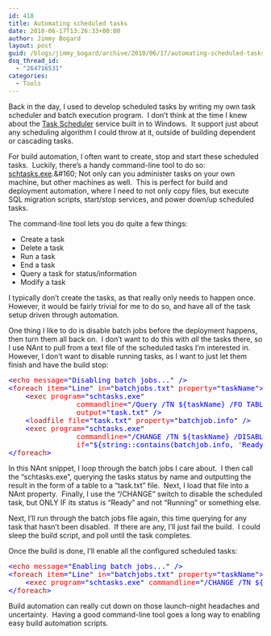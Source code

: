 ```yaml
---
id: 418
title: Automating scheduled tasks
date: 2010-06-17T13:26:33+00:00
author: Jimmy Bogard
layout: post
guid: /blogs/jimmy_bogard/archive/2010/06/17/automating-scheduled-tasks.aspx
dsq_thread_id:
  - "264716531"
categories:
  - Tools
---
```

Back in the day, I used to develop scheduled tasks by writing my own task scheduler and batch execution program.&#160; I don’t think at the time I knew about the [Task Scheduler](http://msdn.microsoft.com/en-us/library/aa383614(VS.85).aspx) service built in to Windows.&#160; It support just about any scheduling algorithm I could throw at it, outside of building dependent or cascading tasks.

For build automation, I often want to create, stop and start these scheduled tasks.&#160; Luckily, there’s a handy command-line tool to do so: [schtasks.exe](http://msdn.microsoft.com/en-us/library/bb736357(VS.85).aspx).&#160; Not only can you administer tasks on your own machine, but other machines as well.&#160; This is perfect for build and deployment automation, where I need to not only copy files, but execute SQL migration scripts, start/stop services, and power down/up scheduled tasks.

The command-line tool lets you do quite a few things:

  * Create a task
  * Delete a task
  * Run a task
  * End a task
  * Query a task for status/information
  * Modify a task

I typically don’t create the tasks, as that really only needs to happen once.&#160; However, it would be fairly trivial for me to do so, and have all of the task setup driven through automation.

One thing I like to do is disable batch jobs before the deployment happens, then turn them all back on.&#160; I don’t want to do this with _all_ the tasks there, so I use NAnt to pull from a text file of the scheduled tasks I’m interested in.&#160; However, I don’t want to disable running tasks, as I want to just let them finish and have the build stop:

<pre><span style="color: blue">&lt;</span><span style="color: #a31515">echo </span><span style="color: red">message</span><span style="color: blue">=</span>"<span style="color: blue">Disabling batch jobs...</span>" <span style="color: blue">/&gt;
&lt;</span><span style="color: #a31515">foreach </span><span style="color: red">item</span><span style="color: blue">=</span>"<span style="color: blue">Line</span>" <span style="color: red">in</span><span style="color: blue">=</span>"<span style="color: blue">batchjobs.txt</span>" <span style="color: red">property</span><span style="color: blue">=</span>"<span style="color: blue">taskName</span>"<span style="color: blue">&gt;
    &lt;</span><span style="color: #a31515">exec </span><span style="color: red">program</span><span style="color: blue">=</span>"<span style="color: blue">schtasks.exe</span>" 
                <span style="color: red">commandline</span><span style="color: blue">=</span>"<span style="color: blue">/Query /TN ${taskName} /FO TABLE /NH</span>" 
                <span style="color: red">output</span><span style="color: blue">=</span>"<span style="color: blue">task.txt</span>" <span style="color: blue">/&gt;
    &lt;</span><span style="color: #a31515">loadfile </span><span style="color: red">file</span><span style="color: blue">=</span>"<span style="color: blue">task.txt</span>" <span style="color: red">property</span><span style="color: blue">=</span>"<span style="color: blue">batchjob.info</span>" <span style="color: blue">/&gt;
    &lt;</span><span style="color: #a31515">exec </span><span style="color: red">program</span><span style="color: blue">=</span>"<span style="color: blue">schtasks.exe</span>" 
                <span style="color: red">commandline</span><span style="color: blue">=</span>"<span style="color: blue">/CHANGE /TN ${taskName} /DISABLE</span>" 
                <span style="color: red">if</span><span style="color: blue">=</span>"<span style="color: blue">${string::contains(batchjob.info, 'Ready')}</span>"<span style="color: blue">/&gt;
&lt;/</span><span style="color: #a31515">foreach</span><span style="color: blue">&gt;</span></pre>

[](http://11011.net/software/vspaste)In this NAnt snippet, I loop through the batch jobs I care about.&#160; I then call the “schtasks.exe”, querying the tasks status by name and outputting the result in the form of a table to a “task.txt” file.&#160; Next, I load that file into a NAnt property.&#160; Finally, I use the “/CHANGE” switch to disable the scheduled task, but ONLY IF its status is “Ready” and not “Running” or something else.

Next, I’ll run through the batch jobs file again, this time querying for any task that hasn’t been disabled.&#160; If there are any, I’ll just fail the build.&#160; I could sleep the build script, and poll until the task completes.

Once the build is done, I’ll enable all the configured scheduled tasks:

<pre><span style="color: blue">&lt;</span><span style="color: #a31515">echo </span><span style="color: red">message</span><span style="color: blue">=</span>"<span style="color: blue">Enabling batch jobs...</span>" <span style="color: blue">/&gt;
&lt;</span><span style="color: #a31515">foreach </span><span style="color: red">item</span><span style="color: blue">=</span>"<span style="color: blue">Line</span>" <span style="color: red">in</span><span style="color: blue">=</span>"<span style="color: blue">batchjobs.txt</span>" <span style="color: red">property</span><span style="color: blue">=</span>"<span style="color: blue">taskName</span>"<span style="color: blue">&gt;
    &lt;</span><span style="color: #a31515">exec </span><span style="color: red">program</span><span style="color: blue">=</span>"<span style="color: blue">schtasks.exe</span>" <span style="color: red">commandline</span><span style="color: blue">=</span>"<span style="color: blue">/CHANGE /TN ${taskName} /ENABLE</span>" <span style="color: blue">/&gt;
&lt;/</span><span style="color: #a31515">foreach</span><span style="color: blue">&gt;</span></pre>

[](http://11011.net/software/vspaste)

Build automation can really cut down on those launch-night headaches and uncertainty.&#160; Having a good command-line tool goes a long way to enabling easy build automation scripts.